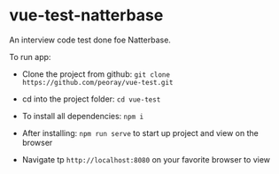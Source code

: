 # vue-test-natterbase

An interview code test done foe Natterbase.

To run app:
- Clone the project from github: `git clone https://github.com/peoray/vue-test.git`

- cd into the project folder: `cd vue-test`

- To install all dependencies: `npm i`

- After installing: `npm run serve` to start up project and view on the browser

- Navigate tp `http://localhost:8080` on your favorite browser to view
